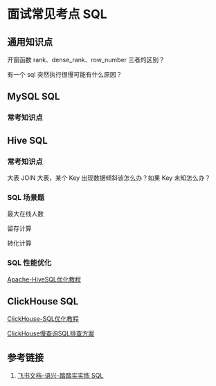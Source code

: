 # 面试常见考点 SQL


## 通用知识点

开窗函数 rank、dense_rank、row_number 三者的区别？

有一个 sql 突然执行很慢可能有什么原因？



## MySQL SQL


### 常考知识点


## Hive SQL


### 常考知识点

大表 JOIN 大表，某个 Key 出现数据倾斜该怎么办？如果 Key 未知怎么办？


### SQL 场景题

最大在线人数

留存计算

转化计算

### SQL 性能优化

[Apache-HiveSQL优化教程](work/framework/Big-Data/Apache-Hive/Apache-HiveSQL优化教程.md)


## ClickHouse SQL

[ClickHouse-SQL优化教程](work/framework/Big-Data/ClickHouse/ClickHouse-SQL优化教程.md)

[ClickHouse慢查询SQL排查方案](work/framework/Big-Data/ClickHouse/operation/ClickHouse慢查询SQL排查方案.md)

## 参考链接
1. [飞书文档-语兴-踏踏实实练 SQL](https://oxtwry26ao.feishu.cn/mindnotes/bmncnCxiGnEedT4I8hTHMAwGXtg#mindmap)
